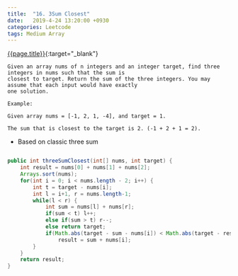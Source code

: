 ```yaml
---
title:  "16. 3Sum Closest"
date:   2019-4-24 13:20:00 +0930
categories: Leetcode
tags: Medium Array
---
```


[{{page.title}}](https://leetcode.com/problems/3sum-closest/){:target="_blank"}

    Given an array nums of n integers and an integer target, find three integers in nums such that the sum is
    closest to target. Return the sum of the three integers. You may assume that each input would have exactly
    one solution.

    Example:

    Given array nums = [-1, 2, 1, -4], and target = 1.

    The sum that is closest to the target is 2. (-1 + 2 + 1 = 2).


* Based on classic three sum

```java

public int threeSumClosest(int[] nums, int target) {
    int result = nums[0] + nums[1] + nums[2];
    Arrays.sort(nums);
    for(int i = 0; i < nums.length - 2; i++) {
        int t = target - nums[i];
        int l = i+1, r = nums.length-1;
        while(l < r) {
            int sum = nums[l] + nums[r];
            if(sum < t) l++;
            else if(sum > t) r--;
            else return target;
            if(Math.abs(target - sum - nums[i]) < Math.abs(target - result))
                result = sum + nums[i];
        }
    }
    return result;
}
```
